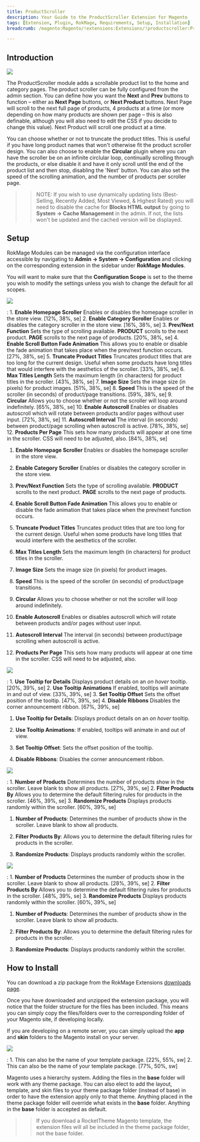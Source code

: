 ```yaml
---
title: ProductScroller
description: Your Guide to the ProductScroller Extension for Magento
tags: [Extension, Plugin, RokMage, Requirements, Setup, Installation]
breadcrumb: /magento:Magento/!extensions:Extensions/!productscroller:ProductScroller

---
```


Introduction
-----

![][demo]

The ProductScroller module adds a scrollable product list to the home and category pages. The product scroller can be fully configured from the admin section. You can define how you want the **Next** and **Prev** buttons to function – either as **Next Page** buttons, or **Next Product** buttons. Next Page will scroll to the next full page of products, 4 products at a time (or more depending on how many products are shown per page – this is also definable, although you will also need to edit the CSS if you decide to change this value). Next Product will scroll one product at a time.

You can choose whether or not to truncate the product titles. This is useful if you have long product names that won't otherwise fit the product scroller design. You can also choose to enable the **Circular** plugin where you can have the scroller be on an infinite circlular loop, continually scrolling through the products, or else disable it and have it only scroll until the end of the product list and then stop, disabling the 'Next' button. You can also set the speed of the scrolling animation, and the number of products per scroller page.

>> NOTE: If you wish to use dynamically updating lists (﻿Best-Selling, Recently Added, Most Viewed, & Highest Rated﻿)﻿ you will need to disable the cache for **Blocks HTML output** by going to **System -> Cache Management** in the admin. If not, the lists won't be updated and the cached version will be displayed. 

Setup
-----

RokMage Modules can be managed via the configuration interface accessible by navigating to **Admin -> System -> Configuration** and clicking on the corresponding extension in the sidebar under **RokMage Modules**. 

You will want to make sure that the **Configuration Scope** is set to the theme you wish to modify the settings unless you wish to change the default for all scopes.

![][extension1]

:	1. **Enable Homepage Scroller** Enables or disables the homepage scroller in the store view. [12%, 38%, se]
	2. **Enable Category Scroller** Enables or disables the category scroller in the store view. [16%, 38%, se]
	3. **Prev/Next Function** Sets the type of scrolling available. **PRODUCT** scrolls to the next product. **PAGE** scrolls to the next page of products. [20%, 38%, se]
	4. **Enable Scroll Button Fade Animation** This allows you to enable or disable the fade animation that takes place when the prev/next function occurs. [27%, 38%, se]
	5. **Truncate Product Titles** Truncates product titles that are too long for the current design. Useful when some products have long titles that would interfere with the aesthetics of the scroller. [33%, 38%, se]
	6. **Max Titles Length** Sets the maximum length (in characters) for product titles in the scroller. [43%, 38%, se]
	7. **Image Size** Sets the image size (in pixels) for product images. [51%, 38%, se]
	8. **Speed** This is the speed of the scroller (in seconds) of product/page transitions. [59%, 38%, se]
	9. **Circular** Allows you to choose whether or not the scroller will loop around indefinitely. [65%, 38%, se]
	10. **Enable Autoscroll** Enables or disables autoscroll which will rotate between products and/or pages without user input. [72%, 38%, se]
	11. **Autoscroll Interval** The interval (in seconds) between product/page scrolling when autoscroll is active. [78%, 38%, se]
	12. **Products Per Page** This sets how many products will appear at one time in the scroller. CSS will need to be adjusted, also. [84%, 38%, se]

1. **Enable Homepage Scroller** Enables or disables the homepage scroller in the store view.

2. **Enable Category Scroller** Enables or disables the category scroller in the store view.

3. **Prev/Next Function** Sets the type of scrolling available. **PRODUCT** scrolls to the next product. **PAGE** scrolls to the next page of products.

4. **Enable Scroll Button Fade Animation** This allows you to enable or disable the fade animation that takes place when the prev/next function occurs.

5. **Truncate Product Titles** Truncates product titles that are too long for the current design. Useful when some products have long titles that would interfere with the aesthetics of the scroller.

6. **Max Titles Length** Sets the maximum length (in characters) for product titles in the scroller.

7. **Image Size** Sets the image size (in pixels) for product images.

8. **Speed** This is the speed of the scroller (in seconds) of product/page transitions.

9. **Circular** Allows you to choose whether or not the scroller will loop around indefinitely.

10. **Enable Autoscroll** Enables or disables autoscroll which will rotate between products and/or pages without user input.

11. **Autoscroll Interval** The interval (in seconds) between product/page scrolling when autoscroll is active.

12. **Products Per Page** This sets how many products will appear at one time in the scroller. CSS will need to be adjusted, also.

![][extension2]

:	1. **Use Tooltip for Details** Displays product details on an *on hover* tooltip. [20%, 39%, se]
	2. **Use Tooltip Animations** If enabled, tooltips will animate in and out of view. [33%, 39%, se]
	3. **Set Tooltip Offset** Sets the offset position of the tooltip. [47%, 39%, se]
	4. **Disable Ribbons** Disables the corner announcement ribbon. [67%, 39%, se]

1. **Use Tooltip for Details**: Displays product details on an *on hover* tooltip.

2. **Use Tooltip Animations**: If enabled, tooltips will animate in and out of view.

3. **Set Tooltip Offset**: Sets the offset position of the tooltip.

4. **Disable Ribbons**: Disables the corner announcement ribbon.

![][extension3]

:	1. **Number of Products** Determines the number of products show in the scroller. Leave blank to show all products. [27%, 39%, se]
	2. **Filter Products By** Allows you to determine the default filtering rules for products in the scroller. [46%, 39%, se]
	3. **Randomize Products** Displays products randomly within the scroller. [60%, 39%, se]

1. **Number of Products**: Determines the number of products show in the scroller. Leave blank to show all products.

2. **Filter Products By**: Allows you to determine the default filtering rules for products in the scroller.

3. **Randomize Products**: Displays products randomly within the scroller.

![][extension4]

:	1. **Number of Products** Determines the number of products show in the scroller. Leave blank to show all products. [28%, 39%, se]
	2. **Filter Products By** Allows you to determine the default filtering rules for products in the scroller. [48%, 39%, se]
	3. **Randomize Products** Displays products randomly within the scroller. [60%, 39%, se]

1. **Number of Products**: Determines the number of products show in the scroller. Leave blank to show all products.

2. **Filter Products By**: Allows you to determine the default filtering rules for products in the scroller.

3. **Randomize Products**: Displays products randomly within the scroller.

How to Install
-----

You can download a zip package from the RokMage Extensions [downloads page][download].

Once you have downloaded and unzipped the extension package, you will notice that the folder structure for the files has been included. This means you can simply copy the files/folders over to the corresponding folder of your Magento site, if developing locally. 

If you are developing on a remote server, you can simply upload the **app** and **skin** folders to the Magento install on your server.

![][installation]

:	1. This can also be the name of your template package. [22%, 55%, sw]
	2. This can also be the name of your template package. [77%, 50%, sw]

Magento uses a hierarchy system. Adding the files in the **base** folder will work with any theme package. You can also elect to add the layout, template, and skin files to your theme package folder (instead of base) in order to have the extension apply only to that theme. Anything placed in the theme package folder will override what exists in the **base** folder. Anything in the **base** folder is accepted as default.

>> If you download a RocketTheme Magento template, the extension files will all be included in the theme package folder, not the base folder.

[installation]: assets/installation.jpg
[download]: http://www.rockettheme.com/magento-downloads/1807-extension
[extension1]: assets/extension_1.jpeg
[extension2]: assets/extension_2.jpeg
[extension3]: assets/extension_3.jpeg
[extension4]: assets/extension_4.jpeg
[demo]: assets/demo_productscroller.jpeg
[demo2]: assets/demo_productscroller_2.jpeg